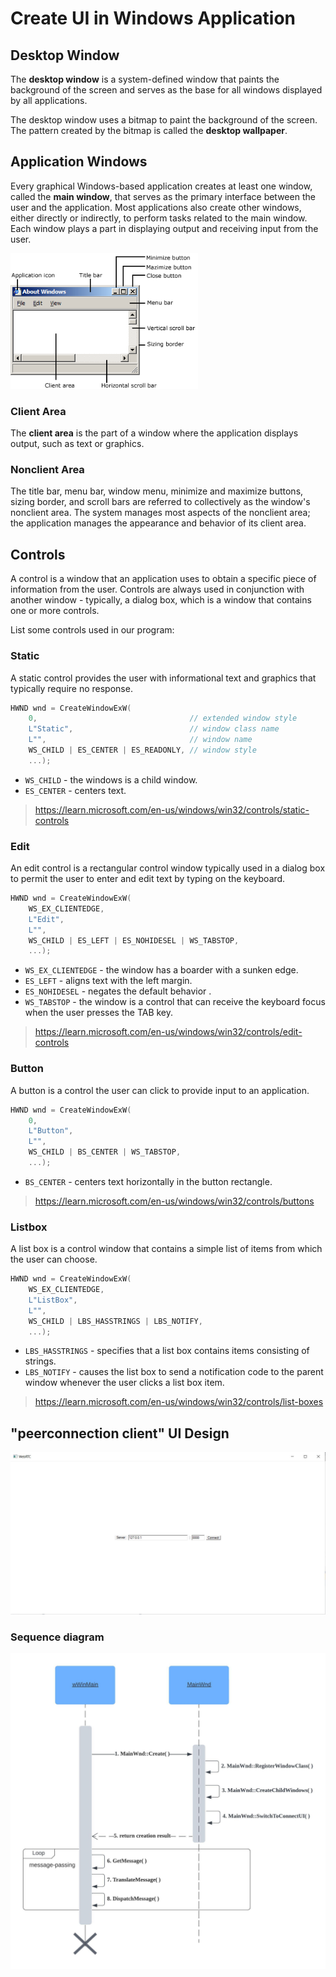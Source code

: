 # Create UI in Windows Application #

## Desktop Window ##

The **desktop window** is a system-defined window that paints the background of the screen and serves as the base for all windows displayed by all applications.

The desktop window uses a bitmap to paint the background of the screen. The pattern created by the bitmap is called the **desktop wallpaper**.

## Application Windows ##
Every graphical Windows-based application creates at least one window, called the **main window**, that serves as the primary interface between the user and the application. Most applications also create other windows, either directly or indirectly, to perform tasks related to the main window. Each window plays a part in displaying output and receiving input from the user.

<img src="img/6-1.png" alt="window" width="300">

### Client Area ###

The **client area** is the part of a window where the application displays output, such as text or graphics.

### Nonclient Area ###

The title bar, menu bar, window menu, minimize and maximize buttons, sizing border, and scroll bars are referred to collectively as the window's nonclient area. The system manages most aspects of the nonclient area; the application manages the appearance and behavior of its client area.

## Controls ##

A control is a window that an application uses to obtain a specific piece of information from the user. Controls are always used in conjunction with another window - typically, a dialog box, which is a window that contains one or more controls.

List some controls used in our program:

### Static ###

A static control provides the user with informational text and graphics that typically require no response.

```c++
HWND wnd = CreateWindowExW(
	0, 								    // extended window style 							
	L"Static",						    // window class name
	L"",							    // window name
	WS_CHILD | ES_CENTER | ES_READONLY,	// window style
	...);
```
- `WS_CHILD` - the windows is a child window.
- `ES_CENTER` - centers text.

> https://learn.microsoft.com/en-us/windows/win32/controls/static-controls

### Edit ###

An edit control is a rectangular control window typically used in a dialog box to permit the user to enter and edit text by typing on the keyboard.

```c++
HWND wnd = CreateWindowExW(
	WS_EX_CLIENTEDGE,
    L"Edit",
    L"",
    WS_CHILD | ES_LEFT | ES_NOHIDESEL | WS_TABSTOP,
	...);
```
- `WS_EX_CLIENTEDGE` - the window has a boarder with a sunken edge.
- `ES_LEFT` - aligns text with the left margin.
- `ES_NOHIDESEL` - negates the default behavior .
- `WS_TABSTOP` - the window is a control that can receive the keyboard focus when the user presses the TAB key.

> https://learn.microsoft.com/en-us/windows/win32/controls/edit-controls

### Button ###

A button is a control the user can click to provide input to an application.

```c++
HWND wnd = CreateWindowExW(
	0,
    L"Button",
    L"",
    WS_CHILD | BS_CENTER | WS_TABSTOP,
	...);
```
- `BS_CENTER` - centers text horizontally in the button rectangle.

> https://learn.microsoft.com/en-us/windows/win32/controls/buttons

### Listbox ###

A list box is a control window that contains a simple list of items from which the user can choose.

```c++
HWND wnd = CreateWindowExW(
	WS_EX_CLIENTEDGE,
    L"ListBox",
    L"",
    WS_CHILD | LBS_HASSTRINGS | LBS_NOTIFY,
	...);
```
- `LBS_HASSTRINGS` - specifies that a list box contains items consisting of strings.
- `LBS_NOTIFY` - causes the list box to send a notification code to the parent window whenever the user clicks a list box item.

> https://learn.microsoft.com/en-us/windows/win32/controls/list-boxes


## "peerconnection client" UI Design ##


<img src="img/6-2.jpg" alt="client_ui" width="600">

### Sequence diagram ###

<img src="img/6-3.jpg" alt="client_ui" width="600">
